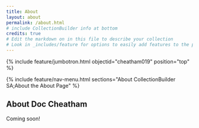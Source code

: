 ```yaml
---
title: About
layout: about
permalink: /about.html
# include CollectionBuilder info at bottom
credits: true
# Edit the markdown on in this file to describe your collection
# Look in _includes/feature for options to easily add features to the page
---
```


{% include feature/jumbotron.html objectid="cheatham019" position="top" %} 

{% include feature/nav-menu.html sections="About CollectionBuilder SA;About the About Page" %}

## About Doc Cheatham

Coming soon!

